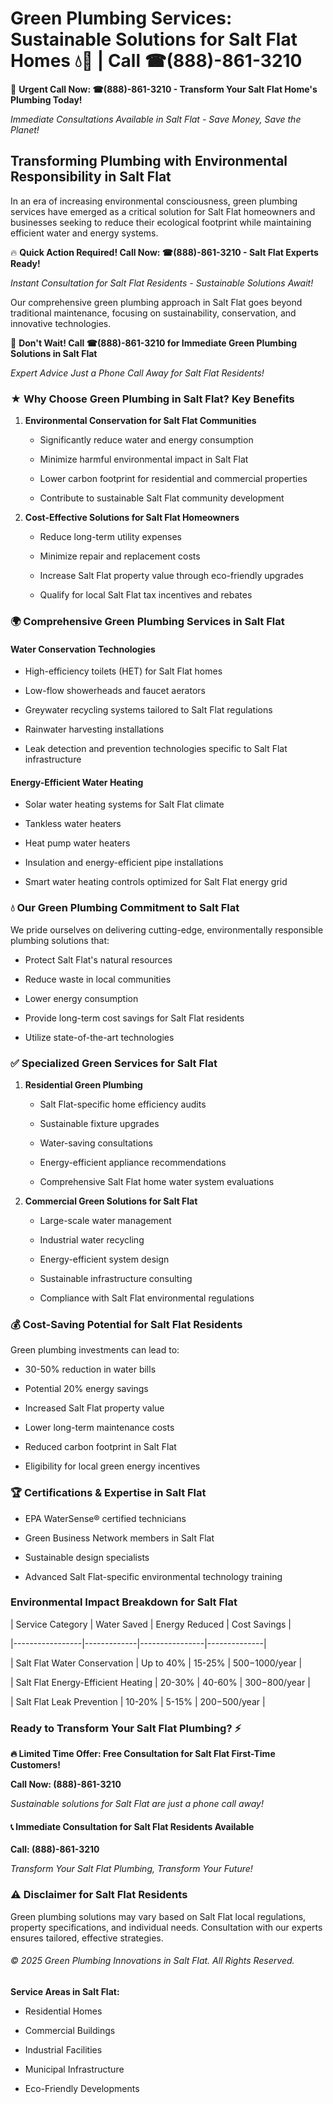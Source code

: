 # Green Plumbing Services: Sustainable Solutions for Salt Flat Homes 💧🌿 | Call ☎(888)-861-3210

🚨 **Urgent Call Now: ☎(888)-861-3210 - Transform Your Salt Flat Home's Plumbing Today!**
*Immediate Consultations Available in Salt Flat - Save Money, Save the Planet!*

## Transforming Plumbing with Environmental Responsibility in Salt Flat

In an era of increasing environmental consciousness, green plumbing services have emerged as a critical solution for Salt Flat homeowners and businesses seeking to reduce their ecological footprint while maintaining efficient water and energy systems. 

🔥 **Quick Action Required! Call Now: ☎(888)-861-3210 - Salt Flat Experts Ready!**
*Instant Consultation for Salt Flat Residents - Sustainable Solutions Await!*

Our comprehensive green plumbing approach in Salt Flat goes beyond traditional maintenance, focusing on sustainability, conservation, and innovative technologies.

🚨 **Don't Wait! Call ☎(888)-861-3210 for Immediate Green Plumbing Solutions in Salt Flat**
*Expert Advice Just a Phone Call Away for Salt Flat Residents!*

### ★ Why Choose Green Plumbing in Salt Flat? Key Benefits

1. **Environmental Conservation for Salt Flat Communities** 
   - Significantly reduce water and energy consumption
   - Minimize harmful environmental impact in Salt Flat
   - Lower carbon footprint for residential and commercial properties
   - Contribute to sustainable Salt Flat community development

2. **Cost-Effective Solutions for Salt Flat Homeowners** 
   - Reduce long-term utility expenses
   - Minimize repair and replacement costs
   - Increase Salt Flat property value through eco-friendly upgrades
   - Qualify for local Salt Flat tax incentives and rebates

### 🌍 Comprehensive Green Plumbing Services in Salt Flat

#### Water Conservation Technologies
- High-efficiency toilets (HET) for Salt Flat homes
- Low-flow showerheads and faucet aerators
- Greywater recycling systems tailored to Salt Flat regulations
- Rainwater harvesting installations
- Leak detection and prevention technologies specific to Salt Flat infrastructure

#### Energy-Efficient Water Heating
- Solar water heating systems for Salt Flat climate
- Tankless water heaters
- Heat pump water heaters
- Insulation and energy-efficient pipe installations
- Smart water heating controls optimized for Salt Flat energy grid

### 💧 Our Green Plumbing Commitment to Salt Flat

We pride ourselves on delivering cutting-edge, environmentally responsible plumbing solutions that:
- Protect Salt Flat's natural resources
- Reduce waste in local communities
- Lower energy consumption
- Provide long-term cost savings for Salt Flat residents
- Utilize state-of-the-art technologies

### ✅ Specialized Green Services for Salt Flat

1. **Residential Green Plumbing**
   - Salt Flat-specific home efficiency audits
   - Sustainable fixture upgrades
   - Water-saving consultations
   - Energy-efficient appliance recommendations
   - Comprehensive Salt Flat home water system evaluations

2. **Commercial Green Solutions for Salt Flat**
   - Large-scale water management
   - Industrial water recycling
   - Energy-efficient system design
   - Sustainable infrastructure consulting
   - Compliance with Salt Flat environmental regulations

### 💰 Cost-Saving Potential for Salt Flat Residents

Green plumbing investments can lead to:
- 30-50% reduction in water bills
- Potential 20% energy savings
- Increased Salt Flat property value
- Lower long-term maintenance costs
- Reduced carbon footprint in Salt Flat
- Eligibility for local green energy incentives

### 🏆 Certifications & Expertise in Salt Flat

- EPA WaterSense® certified technicians
- Green Business Network members in Salt Flat
- Sustainable design specialists
- Advanced Salt Flat-specific environmental technology training

### Environmental Impact Breakdown for Salt Flat

| Service Category | Water Saved | Energy Reduced | Cost Savings |
|-----------------|-------------|----------------|--------------|
| Salt Flat Water Conservation | Up to 40% | 15-25% | $500-$1000/year |
| Salt Flat Energy-Efficient Heating | 20-30% | 40-60% | $300-$800/year |
| Salt Flat Leak Prevention | 10-20% | 5-15% | $200-$500/year |

### Ready to Transform Your Salt Flat Plumbing? ⚡

**🔥 Limited Time Offer: Free Consultation for Salt Flat First-Time Customers!**

**Call Now: (888)-861-3210**
*Sustainable solutions for Salt Flat are just a phone call away!*

#### 📞 Immediate Consultation for Salt Flat Residents Available

**Call: (888)-861-3210**
*Transform Your Salt Flat Plumbing, Transform Your Future!*

### ⚠️ Disclaimer for Salt Flat Residents

Green plumbing solutions may vary based on Salt Flat local regulations, property specifications, and individual needs. Consultation with our experts ensures tailored, effective strategies.

###### © 2025 Green Plumbing Innovations in Salt Flat. All Rights Reserved.

**Service Areas in Salt Flat:** 
- Residential Homes
- Commercial Buildings
- Industrial Facilities
- Municipal Infrastructure
- Eco-Friendly Developments